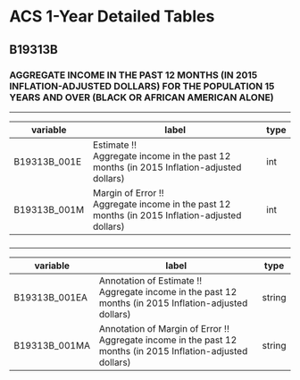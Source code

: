 # ACS 1-Year Detailed Tables

## B19313B

### AGGREGATE INCOME IN THE PAST 12 MONTHS (IN 2015 INFLATION-ADJUSTED DOLLARS) FOR THE POPULATION 15 YEARS AND OVER (BLACK OR AFRICAN AMERICAN ALONE)

___

| variable | label | type |
| ----- | ----- | ----- |
| B19313B_001E | Estimate !!<br>Aggregate income in the past 12 months (in 2015 Inflation-adjusted dollars) | int |
| B19313B_001M | Margin of Error !!<br>Aggregate income in the past 12 months (in 2015 Inflation-adjusted dollars) | int |
### 

___

| variable | label | type |
| ----- | ----- | ----- |
| B19313B_001EA | Annotation of Estimate !!<br>Aggregate income in the past 12 months (in 2015 Inflation-adjusted dollars) | string |
| B19313B_001MA | Annotation of Margin of Error !!<br>Aggregate income in the past 12 months (in 2015 Inflation-adjusted dollars) | string |

